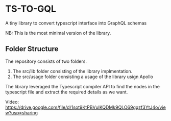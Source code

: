 # TS-TO-GQL
A tiny library to convert typescript interface into GraphQL schemas

NB: This is the most minimal version of the library.

## Folder Structure
The repository consists of two folders.
1. The src/lib folder consisting of the library implmentation.
2. The src/usage folder consisting a usage of the library usign Apollo

The library leveraged the Typescript compiler API to find the nodes in the typescript file and extract the required details as we want.


Video: https://drive.google.com/file/d/1sot9KtPBVulKQDMk9QLO69gqzf3YtJ4o/view?usp=sharing
